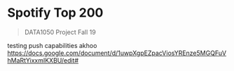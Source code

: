 # Spotify Top 200 
> DATA1050 Project Fall 19

testing push capabilities akhoo
https://docs.google.com/document/d/1uwpXgpEZpacViosYREnze5MGQFuVhMaRtYixxmIKXBU/edit#

